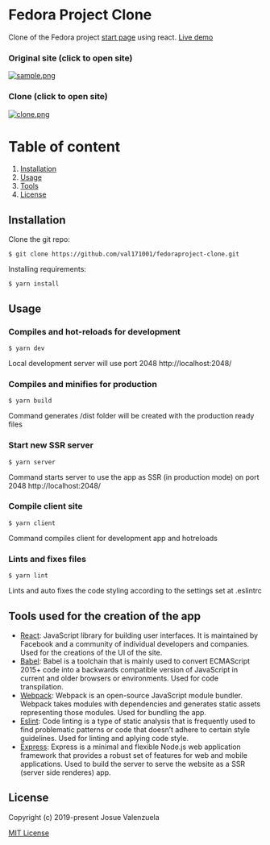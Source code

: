 # Fedora Project Clone

Clone of the Fedora project [start page](https://start.fedoraproject.org/) using react. [Live demo](http://www.msdeus.site/171001/fpc/)

### Original site (click to open site)
[![sample.png](https://i.postimg.cc/T2HrPdTt/sample.png)](https://start.fedoraproject.org/)

### Clone (click to open site)
[![clone.png](https://i.postimg.cc/rzXstYnw/clone.png)](http://www.msdeus.site/171001/fpc/)

# Table of content
1. [Installation](#Installation)
1. [Usage](#Usage)
1. [Tools](#Tools)
1. [License](#License)

## Installation
Clone the git repo:

```
$ git clone https://github.com/val171001/fedoraproject-clone.git
```

Installing requirements:

```
$ yarn install
```
## Usage

### Compiles and hot-reloads for development
```
$ yarn dev
```
Local development server will use port 2048 http://localhost:2048/
### Compiles and minifies for production
```
$ yarn build
```
Command generates /dist folder will be created with the production ready files
### Start new SSR server
```
$ yarn server
```
Command starts server to use the app as SSR (in production mode) on port 2048 http://localhost:2048/
### Compile client site
```
$ yarn client
```
Command compiles client for development app and hotreloads
### Lints and fixes files
```
$ yarn lint
```
Lints and auto fixes the code styling according to the settings set at .eslintrc

## Tools used for the creation of the app
* [React](https://reactjs.org/): JavaScript library for building user interfaces. It is maintained by Facebook and a community of individual developers and companies. Used for the creations of the UI of the site.
* [Babel](https://babeljs.io/): Babel is a toolchain that is mainly used to convert ECMAScript 2015+ code into a backwards compatible version of JavaScript in current and older browsers or environments. Used for code transpilation.
* [Webpack](https://webpack.js.org/): Webpack is an open-source JavaScript module bundler. Webpack takes modules with dependencies and generates static assets representing those modules. Used for bundling the app.
* [Eslint](https://eslint.org/): Code linting is a type of static analysis that is frequently used to find problematic patterns or code that doesn’t adhere to certain style guidelines. Used for linting and aplying code style.
* [Express](https://expressjs.com/): Express is a minimal and flexible Node.js web application framework that provides a robust set of features for web and mobile applications. Used to build the server to serve the website as a SSR (server side renderes) app.

## License
Copyright (c) 2019-present Josue Valenzuela

[MIT License](http://en.wikipedia.org/wiki/MIT_License)
